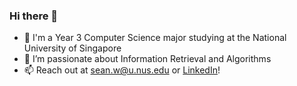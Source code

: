 ### Hi there 👋
* 📖 I'm a Year 3 Computer Science major studying at the National University of Singapore
* 🔭 I’m passionate about Information Retrieval and Algorithms
* 📫 Reach out at sean.w@u.nus.edu or [LinkedIn](https://www.linkedin.com/in/sean-wang-36274a288/)!

<!--
**MagnificentCreature/MagnificentCreature** is a ✨ _special_ ✨ repository because its `README.md` (this file) appears on your GitHub profile.

Here are some ideas to get you started:

- 🔭 I’m currently working on ...
- 🌱 I’m currently learning ...
- 👯 I’m looking to collaborate on ...
- 🤔 I’m looking for help with ...
- 💬 Ask me about ...
- 📫 How to reach me: ...
- 😄 Pronouns: ...
- ⚡ Fun fact: ...
-->
